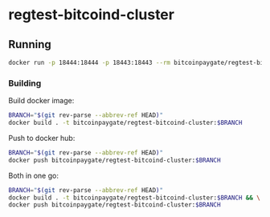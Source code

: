 # regtest-bitcoind-cluster


## Running
```bash
docker run -p 18444:18444 -p 18443:18443 --rm bitcoinpaygate/regtest-bitcoind-cluster:master
```


### Building

Build docker image:
 
```bash
BRANCH="$(git rev-parse --abbrev-ref HEAD)"
docker build . -t bitcoinpaygate/regtest-bitcoind-cluster:$BRANCH
```

Push to docker hub:

```bash
BRANCH="$(git rev-parse --abbrev-ref HEAD)"
docker push bitcoinpaygate/regtest-bitcoind-cluster:$BRANCH
```

Both in one go:
```bash
BRANCH="$(git rev-parse --abbrev-ref HEAD)"
docker build . -t bitcoinpaygate/regtest-bitcoind-cluster:$BRANCH && \
docker push bitcoinpaygate/regtest-bitcoind-cluster:$BRANCH
```